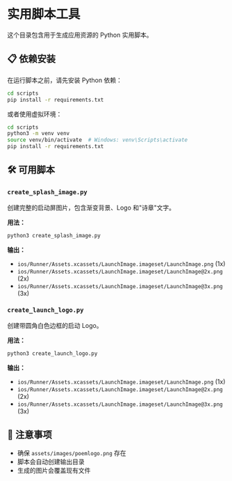 # 实用脚本工具

这个目录包含用于生成应用资源的 Python 实用脚本。

## 📋 依赖安装

在运行脚本之前，请先安装 Python 依赖：

```bash
cd scripts
pip install -r requirements.txt
```

或者使用虚拟环境：

```bash
cd scripts
python3 -m venv venv
source venv/bin/activate  # Windows: venv\Scripts\activate
pip install -r requirements.txt
```

## 🛠️ 可用脚本

### `create_splash_image.py`

创建完整的启动屏图片，包含渐变背景、Logo 和"诗章"文字。

**用法：**
```bash
python3 create_splash_image.py
```

**输出：**
- `ios/Runner/Assets.xcassets/LaunchImage.imageset/LaunchImage.png` (1x)
- `ios/Runner/Assets.xcassets/LaunchImage.imageset/LaunchImage@2x.png` (2x)
- `ios/Runner/Assets.xcassets/LaunchImage.imageset/LaunchImage@3x.png` (3x)

### `create_launch_logo.py`

创建带圆角白色边框的启动 Logo。

**用法：**
```bash
python3 create_launch_logo.py
```

**输出：**
- `ios/Runner/Assets.xcassets/LaunchImage.imageset/LaunchImage.png` (1x)
- `ios/Runner/Assets.xcassets/LaunchImage.imageset/LaunchImage@2x.png` (2x)
- `ios/Runner/Assets.xcassets/LaunchImage.imageset/LaunchImage@3x.png` (3x)

## 📝 注意事项

- 确保 `assets/images/poemlogo.png` 存在
- 脚本会自动创建输出目录
- 生成的图片会覆盖现有文件
